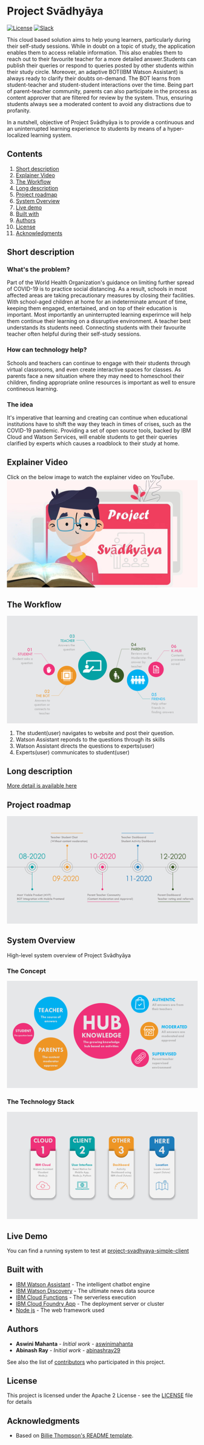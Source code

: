 # Project Svādhyāya

[![License](https://img.shields.io/badge/License-Apache2-blue.svg)](https://www.apache.org/licenses/LICENSE-2.0) [![Slack](https://img.shields.io/badge/Join-Slack-blue)](https://callforcode.org/slack)

This cloud based solution aims to help young learners, particularly during their self-study sessions. While in doubt on a topic of study, the application enables them to  access reliable information. This also enables them to reach out to their favourite teacher for a more detailed answer.Students can publish their queries or respond to queries posted by other students within their study circle. Moreover, an adaptive BOT(IBM Watson Assistant) is always ready to clarify their doubts on-demand. The BOT learns from student-teacher and student-student interactions over the time. Being part of parent-teacher community, parents can also participate in the process as content approver that are filtered for review by the system. Thus, ensuring students always see a moderated content to avoid any distractions due to profanity.

In a nutshell, objective of Project Svādhyāya is to provide a continuous and an uninterrupted learning experience to students by means of a hyper-localized learning system.

## Contents

1. [Short description](#short-description)
1. [Explainer Video](#explainer-video)
1. [The Workflow](#the-workflow)
1. [Long description](#long-description)
1. [Project roadmap](#project-roadmap)
1. [System Overview](#system-overview)
1. [Live demo](#live-demo)
1. [Built with](#built-with)
1. [Authors](#authors)
1. [License](#license)
1. [Acknowledgments](#acknowledgments)

## Short description

### What's the problem?

Part of the World Health Organization's guidance on limiting further spread of COVID-19 is to practice social distancing. As a result, schools in most affected areas are taking precautionary measures by closing their facilities. With school-aged children at home for an indeterminate amount of time,  keeping them engaged, entertained, and on top of their education is important. Most importantly an uninterrupted learning experirnce will help them continue their learning on a dissruptive environment. A teacher best understands its students need. Connecting students with their favourite teacher often helpful during their self-study sessions.

### How can technology help?

Schools and teachers can continue to engage with their students through virtual classrooms, and even create interactive spaces for classes. As parents face a new situation where they may need to homeschool their children, finding appropriate online resources is important as well to ensure contineous learning.

### The idea

It's imperative that learning and creating can continue when educational institutions have to shift the way they teach in times of crises, such as the COVID-19 pandemic. Providing a set of open source tools, backed by IBM Cloud and Watson Services, will enable students to get their queries clarified by experts which causes a roadblock to their study at home.

## Explainer Video

Click on the below image to watch the explainer video on YouTube.
[![Watch the video](https://github.com/aswinimahanta/Project-Svadhyaya/blob/master/images/Project%20Sv%C4%81dhy%C4%81ya%20-%20Learning%20Continues_Moment.jpg)](https://youtu.be/3YTJAsY6rXc)

## The Workflow

![Project Svādhyāya - Student BOT Ineractions](https://github.com/aswinimahanta/Project-Svadhyaya/blob/master/images/Project%20Sv%C4%81dhy%C4%81ya%20-%20Flow%20Diagram.png)

1. The student(user) navigates to website and post their question.
2. Watson Assistant reponds to the questions through its skills
3. Watson Assistant directs the questions to experts(user)
4. Experts(user) communicates to student(user)

## Long description

[More detail is available here](DESCRIPTION.md)

## Project roadmap

![Roadmap](https://github.com/aswinimahanta/Project-Svadhyaya/blob/master/images/Project%20Sv%C4%81dhy%C4%81ya%20Time%20Line.png)

## System Overview

High-level system overview of Project Svādhyāya

### The Concept

![Behind Concepts](https://github.com/aswinimahanta/Project-Svadhyaya/blob/master/images/Project%20Sv%C4%81dhy%C4%81ya%20-%20The%20Concept.png)

### The Technology Stack

![Planned Technology Stack](https://github.com/aswinimahanta/Project-Svadhyaya/blob/master/images/Project%20Sv%C4%81dhy%C4%81ya%20-%20Technology%20Stack.png)

## Live Demo

You can find a running system to test at [project-svadhyaya-simple-client](https://project-svadhyaya-simple-client.mybluemix.net/)

## Built with

* [IBM Watson Assistant](https://cloud.ibm.com/catalog/services/watson-assistant) - The intelligent chatbot engine
* [IBM Watson Discovery](https://www.ibm.com/cloud/watson-discovery) - The ultimate news data source
* [IBM Cloud Functions](https://cloud.ibm.com/functions/) - The serverless execution
* [IBM Cloud Foundry App](https://cloud.ibm.com/cloudfoundry/overview) - The deployment server or cluster
* [Node js](https://cloud.ibm.com/catalog/starters/cloud-foundry?runtime=sdk-for-nodejs) - The web framework used

## Authors

* **Aswini Mahanta** - *Initial work* - [aswinimahanta](https://github.com/aswinimahanta/)
* **Abinash Ray** - *Initial work* - [abinashray29](https://github.com/abinashray29)

See also the list of [contributors](https://github.com/aswinimahanta/Project-Svadhyaya/graphs/contributors) who participated in this project.

## License

This project is licensed under the Apache 2 License - see the [LICENSE](LICENSE) file for details

## Acknowledgments

* Based on [Billie Thompson's README template](https://gist.github.com/PurpleBooth/109311bb0361f32d87a2).

